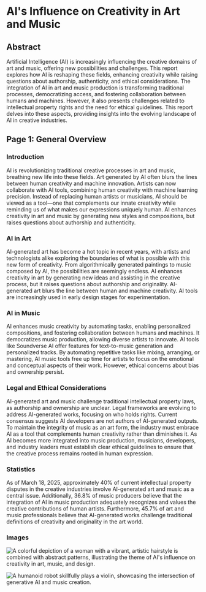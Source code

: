 # AI's Influence on Creativity in Art and Music

## Abstract
Artificial Intelligence (AI) is increasingly influencing the creative domains of art and music, offering new possibilities and challenges. This report explores how AI is reshaping these fields, enhancing creativity while raising questions about authorship, authenticity, and ethical considerations. The integration of AI in art and music production is transforming traditional processes, democratizing access, and fostering collaboration between humans and machines. However, it also presents challenges related to intellectual property rights and the need for ethical guidelines. This report delves into these aspects, providing insights into the evolving landscape of AI in creative industries.

## Page 1: General Overview

### Introduction
AI is revolutionizing traditional creative processes in art and music, breathing new life into these fields. Art generated by AI often blurs the lines between human creativity and machine innovation. Artists can now collaborate with AI tools, combining human creativity with machine learning precision. Instead of replacing human artists or musicians, AI should be viewed as a tool—one that complements our innate creativity while reminding us of what makes our expressions uniquely human. AI enhances creativity in art and music by generating new styles and compositions, but raises questions about authorship and authenticity.

### AI in Art
AI-generated art has become a hot topic in recent years, with artists and technologists alike exploring the boundaries of what is possible with this new form of creativity. From algorithmically generated paintings to music composed by AI, the possibilities are seemingly endless. AI enhances creativity in art by generating new ideas and assisting in the creative process, but it raises questions about authorship and originality. AI-generated art blurs the line between human and machine creativity. AI tools are increasingly used in early design stages for experimentation.

### AI in Music
AI enhances music creativity by automating tasks, enabling personalized compositions, and fostering collaboration between humans and machines. It democratizes music production, allowing diverse artists to innovate. AI tools like Soundverse AI offer features for text-to-music generation and personalized tracks. By automating repetitive tasks like mixing, arranging, or mastering, AI music tools free up time for artists to focus on the emotional and conceptual aspects of their work. However, ethical concerns about bias and ownership persist.

### Legal and Ethical Considerations
AI-generated art and music challenge traditional intellectual property laws, as authorship and ownership are unclear. Legal frameworks are evolving to address AI-generated works, focusing on who holds rights. Current consensus suggests AI developers are not authors of AI-generated outputs. To maintain the integrity of music as an art form, the industry must embrace AI as a tool that complements human creativity rather than diminishes it. As AI becomes more integrated into music production, musicians, developers, and industry leaders must establish clear ethical guidelines to ensure that the creative process remains rooted in human expression.

### Statistics
As of March 18, 2025, approximately 40% of current intellectual property disputes in the creative industries involve AI-generated art and music as a central issue. Additionally, 36.8% of music producers believe that the integration of AI in music production adequately recognizes and values the creative contributions of human artists. Furthermore, 45.7% of art and music professionals believe that AI-generated works challenge traditional definitions of creativity and originality in the art world.

### Images
![A colorful depiction of a woman with a vibrant, artistic hairstyle is combined with abstract patterns, illustrating the theme of AI's influence on creativity in art, music, and design.](https://player.me/wp-content/uploads/2023/07/AI-Assisted-Creativity-Exploring-AI_s-Role-in-Art_-Music_-and-Design.webp)

![A humanoid robot skillfully plays a violin, showcasing the intersection of generative AI and music creation.](https://av-eks-lekhak.s3.amazonaws.com/media/__sized__/article_images/AI-music-production-q11vh2he8pkft18gndky37ygp6sxh2xusgfu7h3yve_aCUu0Wv-thumbnail_webp-600x300.webp)